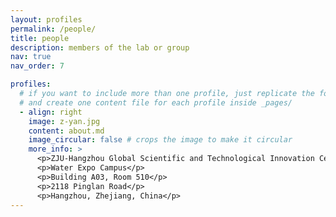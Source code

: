 ```yaml
---
layout: profiles
permalink: /people/
title: people
description: members of the lab or group
nav: true
nav_order: 7

profiles:
  # if you want to include more than one profile, just replicate the following block
  # and create one content file for each profile inside _pages/
  - align: right
    image: z-yan.jpg
    content: about.md
    image_circular: false # crops the image to make it circular
    more_info: >
      <p>ZJU-Hangzhou Global Scientific and Technological Innovation Center</p>
      <p>Water Expo Campus</p>
      <p>Building A03, Room 510</p>
      <p>2118 Pinglan Road</p>
      <p>Hangzhou, Zhejiang, China</p>
---
```

